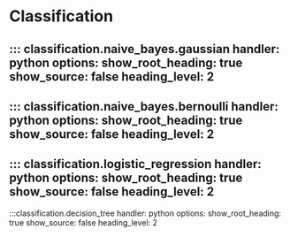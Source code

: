 # Classification

::: classification.naive_bayes.gaussian
    handler: python
    options:
        show_root_heading: true
        show_source: false
        heading_level: 2
---------------------------------------
::: classification.naive_bayes.bernoulli
    handler: python
    options:
        show_root_heading: true
        show_source: false
        heading_level: 2
---------------------------------------
::: classification.logistic_regression
    handler: python
    options:
        show_root_heading: true
        show_source: false
        heading_level: 2
---------------------------------------
:::classification.decision_tree
    handler: python
    options:
        show_root_heading: true
        show_source: false
        heading_level: 2

